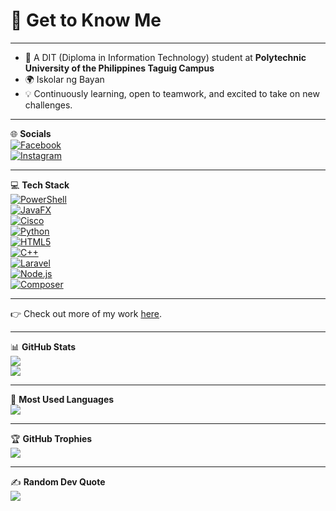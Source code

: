 # 🌱 Get to Know Me
---
- 🏫 A DIT (Diploma in Information Technology) student at **Polytechnic University of the Philippines Taguig Campus**  
- 🌍 Iskolar ng Bayan  
- 💡 Continuously learning, open to teamwork, and excited to take on new challenges.  

---

🌐 **Socials**  
[![Facebook](https://img.shields.io/badge/Facebook-1877F2?style=for-the-badge&logo=facebook&logoColor=white)](https://www.facebook.com/notdefinitelycla)  
[![Instagram](https://img.shields.io/badge/Instagram-E4405F?style=for-the-badge&logo=instagram&logoColor=white)](https://www.instagram.com/misccy_)  

---

💻 **Tech Stack**  
[![PowerShell](https://img.shields.io/badge/PowerShell-5391FE?style=for-the-badge&logo=powershell&logoColor=white)](https://learn.microsoft.com/en-us/powershell/)  
[![JavaFX](https://img.shields.io/badge/JavaFX-FF6F00?style=for-the-badge&logo=java&logoColor=white)](https://openjfx.io/)  
[![Cisco](https://img.shields.io/badge/Cisco-1BA0D7?style=for-the-badge&logo=cisco&logoColor=white)](https://www.cisco.com/)  
[![Python](https://img.shields.io/badge/Python-3776AB?style=for-the-badge&logo=python&logoColor=white)](https://www.python.org/)  
[![HTML5](https://img.shields.io/badge/HTML5-E34F26?style=for-the-badge&logo=html5&logoColor=white)](https://developer.mozilla.org/en-US/docs/Web/Guide/HTML/HTML5)  
[![C++](https://img.shields.io/badge/C++-00599C?style=for-the-badge&logo=cplusplus&logoColor=white)](https://isocpp.org/)  
[![Laravel](https://img.shields.io/badge/Laravel-FF2D20?style=for-the-badge&logo=laravel&logoColor=white)](https://laravel.com/)  
[![Node.js](https://img.shields.io/badge/Node.js-339933?style=for-the-badge&logo=nodedotjs&logoColor=white)](https://nodejs.org/)  
[![Composer](https://img.shields.io/badge/Composer-885630?style=for-the-badge&logo=composer&logoColor=white)](https://getcomposer.org/)  

---



👉 Check out more of my work [here](https://github.com/villas-clarence?tab=repositories).  

---

📊 **GitHub Stats**  
![](https://github-readme-stats.vercel.app/api?username=villas-clarence&show_icons=true&theme=tokyonight)  
![](https://github-readme-streak-stats.herokuapp.com/?user=villas-clarence&theme=tokyonight)  

---

📌 **Most Used Languages**  
![](https://github-readme-stats.vercel.app/api/top-langs/?username=villas-clarence&langs_count=10&theme=tokyonight&layout=compact)  

---

🏆 **GitHub Trophies**  
![](https://github-profile-trophy.vercel.app/?username=villas-clarence&theme=dracula&no-frame=true&margin-w=15)  

---

✍️ **Random Dev Quote**  
![](https://quotes-github-readme.vercel.app/api?type=horizontal&theme=radical)  
